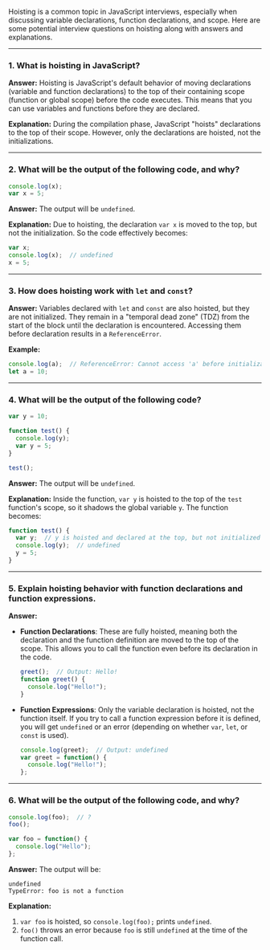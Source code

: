Hoisting is a common topic in JavaScript interviews, especially when discussing variable declarations, function declarations, and scope. Here are some potential interview questions on hoisting along with answers and explanations.

---

### 1. **What is hoisting in JavaScript?**

**Answer:**
Hoisting is JavaScript's default behavior of moving declarations (variable and function declarations) to the top of their containing scope (function or global scope) before the code executes. This means that you can use variables and functions before they are declared.

**Explanation:**
During the compilation phase, JavaScript "hoists" declarations to the top of their scope. However, only the declarations are hoisted, not the initializations.

---

### 2. **What will be the output of the following code, and why?**

```javascript
console.log(x);
var x = 5;
```

**Answer:**
The output will be `undefined`.

**Explanation:**
Due to hoisting, the declaration `var x` is moved to the top, but not the initialization. So the code effectively becomes:

```javascript
var x;
console.log(x);  // undefined
x = 5;
```

---

### 3. **How does hoisting work with `let` and `const`?**

**Answer:**
Variables declared with `let` and `const` are also hoisted, but they are not initialized. They remain in a "temporal dead zone" (TDZ) from the start of the block until the declaration is encountered. Accessing them before declaration results in a `ReferenceError`.

**Example:**

```javascript
console.log(a);  // ReferenceError: Cannot access 'a' before initialization
let a = 10;
```

---

### 4. **What will be the output of the following code?**

```javascript
var y = 10;

function test() {
  console.log(y);
  var y = 5;
}

test();
```

**Answer:**
The output will be `undefined`.

**Explanation:**
Inside the function, `var y` is hoisted to the top of the `test` function's scope, so it shadows the global variable `y`. The function becomes:

```javascript
function test() {
  var y;  // y is hoisted and declared at the top, but not initialized
  console.log(y);  // undefined
  y = 5;
}
```

---

### 5. **Explain hoisting behavior with function declarations and function expressions.**

**Answer:**
- **Function Declarations**: These are fully hoisted, meaning both the declaration and the function definition are moved to the top of the scope. This allows you to call the function even before its declaration in the code.

    ```javascript
    greet();  // Output: Hello!
    function greet() {
      console.log("Hello!");
    }
    ```

- **Function Expressions**: Only the variable declaration is hoisted, not the function itself. If you try to call a function expression before it is defined, you will get `undefined` or an error (depending on whether `var`, `let`, or `const` is used).

    ```javascript
    console.log(greet);  // Output: undefined
    var greet = function() {
      console.log("Hello!");
    };
    ```

---

### 6. **What will be the output of the following code, and why?**

```javascript
console.log(foo);  // ?
foo();

var foo = function() {
  console.log("Hello");
};
```

**Answer:**
The output will be:

```
undefined
TypeError: foo is not a function
```

**Explanation:**
1. `var foo` is hoisted, so `console.log(foo);` prints `undefined`.
2. `foo()` throws an error because `foo` is still `undefined` at the time of the function call.

